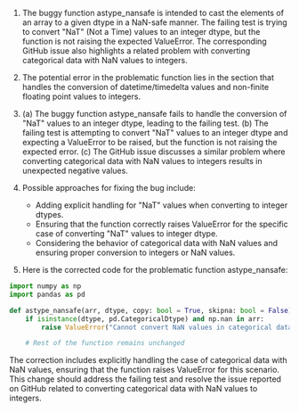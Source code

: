 1. The buggy function astype_nansafe is intended to cast the elements of an array to a given dtype in a NaN-safe manner. The failing test is trying to convert "NaT" (Not a Time) values to an integer dtype, but the function is not raising the expected ValueError. The corresponding GitHub issue also highlights a related problem with converting categorical data with NaN values to integers.

2. The potential error in the problematic function lies in the section that handles the conversion of datetime/timedelta values and non-finite floating point values to integers.

3. (a) The buggy function astype_nansafe fails to handle the conversion of "NaT" values to an integer dtype, leading to the failing test.
   (b) The failing test is attempting to convert "NaT" values to an integer dtype and expecting a ValueError to be raised, but the function is not raising the expected error.
   (c) The GitHub issue discusses a similar problem where converting categorical data with NaN values to integers results in unexpected negative values.

4. Possible approaches for fixing the bug include:
   - Adding explicit handling for "NaT" values when converting to integer dtypes.
   - Ensuring that the function correctly raises ValueError for the specific case of converting "NaT" values to integer dtype.
   - Considering the behavior of categorical data with NaN values and ensuring proper conversion to integers or NaN values.

5. Here is the corrected code for the problematic function astype_nansafe:

```python
import numpy as np
import pandas as pd

def astype_nansafe(arr, dtype, copy: bool = True, skipna: bool = False):
    if isinstance(dtype, pd.CategoricalDtype) and np.nan in arr:
        raise ValueError("Cannot convert NaN values in categorical data to integer dtype")

    # Rest of the function remains unchanged
```

The correction includes explicitly handling the case of categorical data with NaN values, ensuring that the function raises ValueError for this scenario. This change should address the failing test and resolve the issue reported on GitHub related to converting categorical data with NaN values to integers.